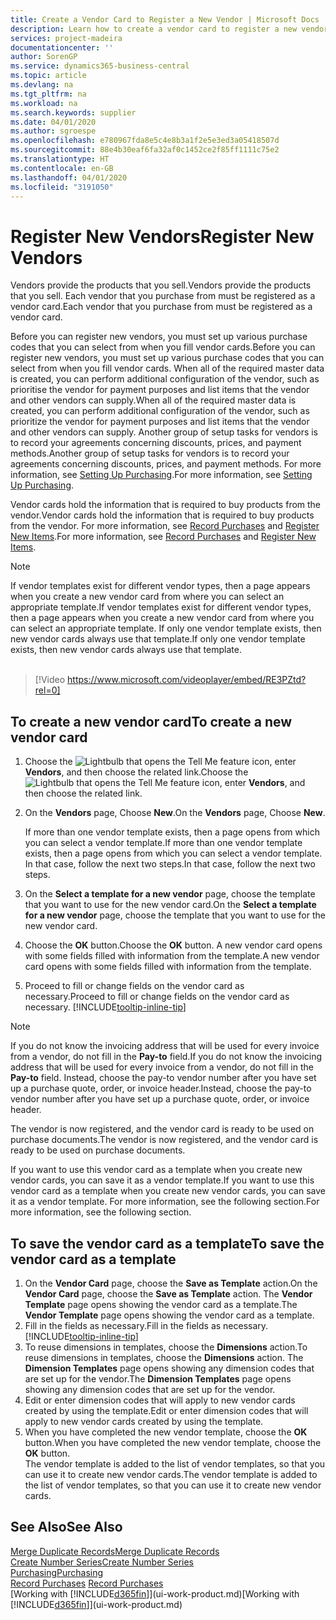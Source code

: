 ```yaml
---
title: Create a Vendor Card to Register a New Vendor | Microsoft Docs
description: Learn how to create a vendor card to register a new vendor or supplier.
services: project-madeira
documentationcenter: ''
author: SorenGP
ms.service: dynamics365-business-central
ms.topic: article
ms.devlang: na
ms.tgt_pltfrm: na
ms.workload: na
ms.search.keywords: supplier
ms.date: 04/01/2020
ms.author: sgroespe
ms.openlocfilehash: e780967fda8e5c4e8b3a1f2e5e3ed3a05418507d
ms.sourcegitcommit: 88e4b30eaf6fa32af0c1452ce2f85ff1111c75e2
ms.translationtype: HT
ms.contentlocale: en-GB
ms.lasthandoff: 04/01/2020
ms.locfileid: "3191050"
---
```

# <a name="register-new-vendors"></a><span data-ttu-id="00548-103">Register New Vendors</span><span class="sxs-lookup"><span data-stu-id="00548-103">Register New Vendors</span></span>
<span data-ttu-id="00548-104">Vendors provide the products that you sell.</span><span class="sxs-lookup"><span data-stu-id="00548-104">Vendors provide the products that you sell.</span></span> <span data-ttu-id="00548-105">Each vendor that you purchase from must be registered as a vendor card.</span><span class="sxs-lookup"><span data-stu-id="00548-105">Each vendor that you purchase from must be registered as a vendor card.</span></span>

<span data-ttu-id="00548-106">Before you can register new vendors, you must set up various purchase codes that you can select from when you fill vendor cards.</span><span class="sxs-lookup"><span data-stu-id="00548-106">Before you can register new vendors, you must set up various purchase codes that you can select from when you fill vendor cards.</span></span> <span data-ttu-id="00548-107">When all of the required master data is created, you can perform additional configuration of the vendor, such as prioritise the vendor for payment purposes and list items that the vendor and other vendors can supply.</span><span class="sxs-lookup"><span data-stu-id="00548-107">When all of the required master data is created, you can perform additional configuration of the vendor, such as prioritize the vendor for payment purposes and list items that the vendor and other vendors can supply.</span></span> <span data-ttu-id="00548-108">Another group of setup tasks for vendors is to record your agreements concerning discounts, prices, and payment methods.</span><span class="sxs-lookup"><span data-stu-id="00548-108">Another group of setup tasks for vendors is to record your agreements concerning discounts, prices, and payment methods.</span></span> <span data-ttu-id="00548-109">For more information, see [Setting Up Purchasing](purchasing-setup-purchasing.md).</span><span class="sxs-lookup"><span data-stu-id="00548-109">For more information, see [Setting Up Purchasing](purchasing-setup-purchasing.md).</span></span>

<span data-ttu-id="00548-110">Vendor cards hold the information that is required to buy products from the vendor.</span><span class="sxs-lookup"><span data-stu-id="00548-110">Vendor cards hold the information that is required to buy products from the vendor.</span></span> <span data-ttu-id="00548-111">For more information, see [Record Purchases](purchasing-how-record-purchases.md) and [Register New Items](inventory-how-register-new-items.md).</span><span class="sxs-lookup"><span data-stu-id="00548-111">For more information, see [Record Purchases](purchasing-how-record-purchases.md) and [Register New Items](inventory-how-register-new-items.md).</span></span>

> [!NOTE]  
>   <span data-ttu-id="00548-112">If vendor templates exist for different vendor types, then a page appears when you create a new vendor card from where you can select an appropriate template.</span><span class="sxs-lookup"><span data-stu-id="00548-112">If vendor templates exist for different vendor types, then a page appears when you create a new vendor card from where you can select an appropriate template.</span></span> <span data-ttu-id="00548-113">If only one vendor template exists, then new vendor cards always use that template.</span><span class="sxs-lookup"><span data-stu-id="00548-113">If only one vendor template exists, then new vendor cards always use that template.</span></span>
<br><br>  

> [!Video https://www.microsoft.com/videoplayer/embed/RE3PZtd?rel=0]

## <a name="to-create-a-new-vendor-card"></a><span data-ttu-id="00548-114">To create a new vendor card</span><span class="sxs-lookup"><span data-stu-id="00548-114">To create a new vendor card</span></span>
1. <span data-ttu-id="00548-115">Choose the ![Lightbulb that opens the Tell Me feature](media/ui-search/search_small.png "Tell me what you want to do") icon, enter **Vendors**, and then choose the related link.</span><span class="sxs-lookup"><span data-stu-id="00548-115">Choose the ![Lightbulb that opens the Tell Me feature](media/ui-search/search_small.png "Tell me what you want to do") icon, enter **Vendors**, and then choose the related link.</span></span>  
2. <span data-ttu-id="00548-116">On the **Vendors** page, Choose **New**.</span><span class="sxs-lookup"><span data-stu-id="00548-116">On the **Vendors** page, Choose **New**.</span></span>

    <span data-ttu-id="00548-117">If more than one vendor template exists, then a page opens from which you can select a vendor template.</span><span class="sxs-lookup"><span data-stu-id="00548-117">If more than one vendor template exists, then a page opens from which you can select a vendor template.</span></span> <span data-ttu-id="00548-118">In that case, follow the next two steps.</span><span class="sxs-lookup"><span data-stu-id="00548-118">In that case, follow the next two steps.</span></span>
3. <span data-ttu-id="00548-119">On the **Select a template for a new vendor** page, choose the template that you want to use for the new vendor card.</span><span class="sxs-lookup"><span data-stu-id="00548-119">On the **Select a template for a new vendor** page, choose the template that you want to use for the new vendor card.</span></span>
4. <span data-ttu-id="00548-120">Choose the **OK** button.</span><span class="sxs-lookup"><span data-stu-id="00548-120">Choose the **OK** button.</span></span> <span data-ttu-id="00548-121">A new vendor card opens with some fields filled with information from the template.</span><span class="sxs-lookup"><span data-stu-id="00548-121">A new vendor card opens with some fields filled with information from the template.</span></span>
5. <span data-ttu-id="00548-122">Proceed to fill or change fields on the vendor card as necessary.</span><span class="sxs-lookup"><span data-stu-id="00548-122">Proceed to fill or change fields on the vendor card as necessary.</span></span> [!INCLUDE[tooltip-inline-tip](includes/tooltip-inline-tip_md.md)]

> [!NOTE]  
>   <span data-ttu-id="00548-123">If you do not know the invoicing address that will be used for every invoice from a vendor, do not fill in the **Pay-to** field.</span><span class="sxs-lookup"><span data-stu-id="00548-123">If you do not know the invoicing address that will be used for every invoice from a vendor, do not fill in the **Pay-to** field.</span></span> <span data-ttu-id="00548-124">Instead, choose the pay-to vendor number after you have set up a purchase quote, order, or invoice header.</span><span class="sxs-lookup"><span data-stu-id="00548-124">Instead, choose the pay-to vendor number after you have set up a purchase quote, order, or invoice header.</span></span>

<span data-ttu-id="00548-125">The vendor is now registered, and the vendor card is ready to be used on purchase documents.</span><span class="sxs-lookup"><span data-stu-id="00548-125">The vendor is now registered, and the vendor card is ready to be used on purchase documents.</span></span>

<span data-ttu-id="00548-126">If you want to use this vendor card as a template when you create new vendor cards, you can save it as a vendor template.</span><span class="sxs-lookup"><span data-stu-id="00548-126">If you want to use this vendor card as a template when you create new vendor cards, you can save it as a vendor template.</span></span> <span data-ttu-id="00548-127">For more information, see the following section.</span><span class="sxs-lookup"><span data-stu-id="00548-127">For more information, see the following section.</span></span>

## <a name="to-save-the-vendor-card-as-a-template"></a><span data-ttu-id="00548-128">To save the vendor card as a template</span><span class="sxs-lookup"><span data-stu-id="00548-128">To save the vendor card as a template</span></span>
1. <span data-ttu-id="00548-129">On the **Vendor Card** page, choose the **Save as Template** action.</span><span class="sxs-lookup"><span data-stu-id="00548-129">On the **Vendor Card** page, choose the **Save as Template** action.</span></span> <span data-ttu-id="00548-130">The **Vendor Template** page opens showing the vendor card as a template.</span><span class="sxs-lookup"><span data-stu-id="00548-130">The **Vendor Template** page opens showing the vendor card as a template.</span></span>
2. <span data-ttu-id="00548-131">Fill in the fields as necessary.</span><span class="sxs-lookup"><span data-stu-id="00548-131">Fill in the fields as necessary.</span></span> [!INCLUDE[tooltip-inline-tip](includes/tooltip-inline-tip_md.md)]
3. <span data-ttu-id="00548-132">To reuse dimensions in templates, choose the **Dimensions** action.</span><span class="sxs-lookup"><span data-stu-id="00548-132">To reuse dimensions in templates, choose the **Dimensions** action.</span></span> <span data-ttu-id="00548-133">The **Dimension Templates** page opens showing any dimension codes that are set up for the vendor.</span><span class="sxs-lookup"><span data-stu-id="00548-133">The **Dimension Templates** page opens showing any dimension codes that are set up for the vendor.</span></span>
4. <span data-ttu-id="00548-134">Edit or enter dimension codes that will apply to new vendor cards created by using the template.</span><span class="sxs-lookup"><span data-stu-id="00548-134">Edit or enter dimension codes that will apply to new vendor cards created by using the template.</span></span>
5. <span data-ttu-id="00548-135">When you have completed the new vendor template, choose the **OK** button.</span><span class="sxs-lookup"><span data-stu-id="00548-135">When you have completed the new vendor template, choose the **OK** button.</span></span>  
   <span data-ttu-id="00548-136">The vendor template is added to the list of vendor templates, so that you can use it to create new vendor cards.</span><span class="sxs-lookup"><span data-stu-id="00548-136">The vendor template is added to the list of vendor templates, so that you can use it to create new vendor cards.</span></span>

## <a name="see-also"></a><span data-ttu-id="00548-137">See Also</span><span class="sxs-lookup"><span data-stu-id="00548-137">See Also</span></span>
[<span data-ttu-id="00548-138">Merge Duplicate Records</span><span class="sxs-lookup"><span data-stu-id="00548-138">Merge Duplicate Records</span></span>](sales-how-merge-duplicate-records.md)  
[<span data-ttu-id="00548-139">Create Number Series</span><span class="sxs-lookup"><span data-stu-id="00548-139">Create Number Series</span></span>](ui-create-number-series.md)  
[<span data-ttu-id="00548-140">Purchasing</span><span class="sxs-lookup"><span data-stu-id="00548-140">Purchasing</span></span>](purchasing-manage-purchasing.md)  
<span data-ttu-id="00548-141">[Record Purchases](purchasing-how-record-purchases.md) </span><span class="sxs-lookup"><span data-stu-id="00548-141">[Record Purchases](purchasing-how-record-purchases.md) </span></span>  
<span data-ttu-id="00548-142">[Working with [!INCLUDE[d365fin](includes/d365fin_md.md)]](ui-work-product.md)</span><span class="sxs-lookup"><span data-stu-id="00548-142">[Working with [!INCLUDE[d365fin](includes/d365fin_md.md)]](ui-work-product.md)</span></span>  
